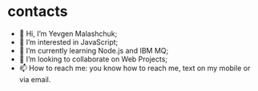 # contacts
- 👋 Hi, I’m Yevgen Malashchuk;
- 👀 I’m interested in JavaScript;
- 🌱 I’m currently learning Node.js and IBM MQ;
- 💞️ I’m looking to collaborate on Web Projects;
- 📫 How to reach me: you know how to reach me, text on my mobile or via email.

<!---
IevgenMalashchuk/IevgenMalashchuk is a ✨ special ✨ repository because its `README.md` (this file) appears on your GitHub profile.
You can click the Preview link to take a look at your changes.
--->
